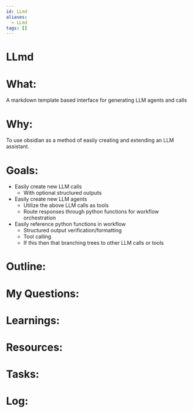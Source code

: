 ```yaml
---
id: LLmd
aliases:
  - LLmd
tags: []
---
```


# LLmd

# What:
A markdown template based interface for generating LLM agents and calls

# Why:
To use obsidian as a method of easily creating and extending an LLM assistant.

# Goals:
- Easily create new LLM calls
    - With optional structured outputs
- Easily create new LLM agents 
    - Utilize the above LLM calls as tools
    - Route responses through python functions for workflow orchestration
- Easily reference python functions in workflow
    - Structured output verification/formatting
    - Tool calling
    - If this then that branching trees to other LLM calls or tools


# Outline:


# My Questions:


# Learnings:


# Resources:


# Tasks:


# Log:




